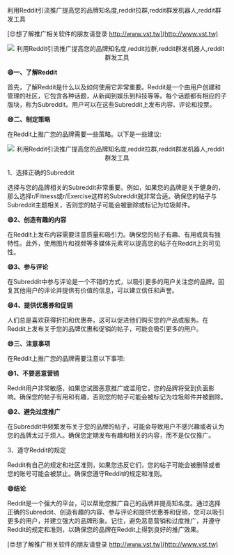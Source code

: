 利用Reddit引流推广提高您的品牌知名度,reddit拉群,reddit群发机器人,reddit群发工具

[😍想了解推广相关软件的朋友请登录 http://www.vst.tw](http://www.vst.tw)

 <center><img src="https://vst.tw/MP4/tuiguang/png/8.png" alt="利用Reddit引流推广提高您的品牌知名度,reddit拉群,reddit群发机器人,reddit群发工具"></center>

**😄一、了解Reddit**

首先，了解Reddit是什么以及如何使用它非常重要。Reddit是一个由用户创建和管理的社区，它包含各种话题，从新闻到娱乐到科技等等。每个话题都有相应的子版块，称为Subreddit。用户可以在这些Subreddit上发布内容、评论和投票。

**😄二、制定策略**

在Reddit上推广您的品牌需要一些策略。以下是一些建议:

 <center><img src="https://vst.tw/MP4/tuiguang/png/5.png" alt="利用Reddit引流推广提高您的品牌知名度,reddit拉群,reddit群发机器人,reddit群发工具"></center>

1、选择正确的Subreddit

选择与您的品牌相关的Subreddit非常重要。例如，如果您的品牌是关于健身的，那么选择r/Fitness或r/Exercise这样的Subreddit就非常合适。确保您的帖子与Subreddit主题相关，否则您的帖子可能会被删除或标记为垃圾邮件。

**😄2、创造有趣的内容**

在Reddit上发布内容需要注意质量和吸引力。确保您的帖子有趣、有用或具有独特性。此外，使用图片和视频等多媒体元素可以提高您的帖子在Reddit上的可见性。

**😄3、参与评论**

在Subreddit中参与评论是一个不错的方式，以吸引更多的用户关注您的品牌。回复其他用户的评论并提供有价值的信息，可以建立信任和声誉。

**😄4、提供优惠券和促销**

人们总是喜欢获得折扣和优惠券，这可以促进他们购买您的产品或服务。在Reddit上发布关于您的品牌优惠和促销的帖子，可能会吸引更多的用户。

**😄三、注意事项**

在Reddit上推广您的品牌需要注意以下事项:

**😄1、不要恶意营销**

Reddit用户非常敏感，如果您试图恶意推广或滥用它，您的品牌将受到负面影响。确保您的帖子有用和有趣，否则您的帖子可能会被标记为垃圾邮件并被删除。

**😄2、避免过度推广**

在Subreddit中频繁发布关于您的品牌的帖子，可能会导致用户不感兴趣或者认为您的品牌太过于烦人。确保您定期发布有趣和相关的内容，而不是仅仅推广。

3、遵守Reddit的规定

Reddit有自己的规定和社区准则，如果您违反它们，您的帖子可能会被删除或者您的账号可能会被禁止。确保您遵守Reddit的规定和准则。

**😄结论**

Reddit是一个强大的平台，可以帮助您推广自己的品牌并提高知名度。通过选择正确的Subreddit、创造有趣的内容、参与评论和提供优惠券和促销，您可以吸引更多的用户，并建立强大的品牌形象。记住，避免恶意营销和过度推广，并遵守Reddit的规定和准则，以确保您的品牌在Reddit上得到良好的推广效果。

[😍想了解推广相关软件的朋友请登录 http://www.vst.tw](http://www.vst.tw)




